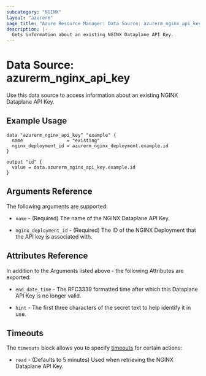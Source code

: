```yaml
---
subcategory: "NGINX"
layout: "azurerm"
page_title: "Azure Resource Manager: Data Source: azurerm_nginx_api_key"
description: |-
  Gets information about an existing NGINX Dataplane API Key.
---
```


# Data Source: azurerm_nginx_api_key

Use this data source to access information about an existing NGINX Dataplane API Key.

## Example Usage

```hcl
data "azurerm_nginx_api_key" "example" {
  name                = "existing"
  nginx_deployment_id = azurerm_nginx_deployment.example.id
}

output "id" {
  value = data.azurerm_nginx_api_key.example.id
}
```

## Arguments Reference

The following arguments are supported:

- `name` - (Required) The name of the NGINX Dataplane API Key.

- `nginx_deployment_id` - (Required) The ID of the NGINX Deployment that the API key is associated with.

## Attributes Reference

In addition to the Arguments listed above - the following Attributes are exported:

- `end_date_time` - The RFC3339 formatted time after which this Dataplane API Key is no longer valid.

- `hint` - The first three characters of the secret text to help identify it in use.

## Timeouts

The `timeouts` block allows you to specify [timeouts](https://www.terraform.io/language/resources/syntax#operation-timeouts) for certain actions:

* `read` - (Defaults to 5 minutes) Used when retrieving the NGINX Dataplane API Key.
